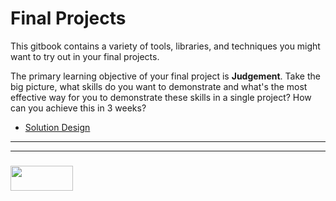 # Final Projects

This gitbook contains a variety of tools, libraries, and techniques you might want to try out in your final projects.


The primary learning objective of your final project is __Judgement__.  Take the big picture, what skills do you want to demonstrate and what's the most effective way for you to demonstrate these skills in a single project? How can you achieve this in 3 weeks?  

* [Solution Design](http://elewa.education/2018/01/20/solution-design/)

___
___
### <a href="http://elewa.education/blog" target="_blank"><img src="https://user-images.githubusercontent.com/18554853/34921062-506450ae-f97d-11e7-875f-6feeb26ad72d.png" width="100" height="40"/></a>